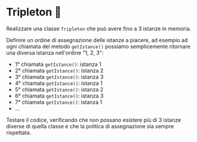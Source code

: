 # Tripleton 🛴

Realizzare una classe `Tripleton` che può avere fino a 3 istanze in memoria.

Definire un ordine di assegnazione delle istanze a piacere, ad esempio ad ogni chiamata del metodo `getIstance()`
possiamo semplicemente ritornare una diversa istanza nell'ordine "1, 2, 3":

- 1° chiamata `getIstance()`: istanza 1
- 2° chiamata `getIstance()`: istanza 2
- 3° chiamata `getIstance()`: istanza 3
- 4° chiamata `getIstance()`: istanza 1
- 5° chiamata `getIstance()`: istanza 2
- 6° chiamata `getIstance()`: istanza 3
- 7° chiamata `getIstance()`: istanza 1
- ...

Testare il codice, verificando che non possano esistere più di 3 istanze diverse di quella classe
e che la politica di assegnazione sia sempre rispettata.
